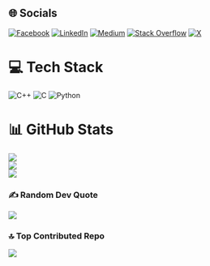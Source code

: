 
## 🌐 Socials
[![Facebook](https://img.shields.io/badge/Facebook-%231877F2.svg?logo=Facebook&logoColor=white)](https://facebook.com/tfarshbaf) [![LinkedIn](https://img.shields.io/badge/LinkedIn-%230077B5.svg?logo=linkedin&logoColor=white)](https://linkedin.com/in/tahafarshbaf) [![Medium](https://img.shields.io/badge/Medium-12100E?logo=medium&logoColor=white)](https://medium.com/@https://medium.com/@tahafarshbaf) [![Stack Overflow](https://img.shields.io/badge/-Stackoverflow-FE7A16?logo=stack-overflow&logoColor=white)](https://stackoverflow.com/users/https://stackoverflow.com/users/16619503/taha-farshbaf) [![X](https://img.shields.io/badge/X-black.svg?logo=X&logoColor=white)](https://x.com/Tfarshbaf) 

# 💻 Tech Stack
![C++](https://img.shields.io/badge/c++-%2300599C.svg?style=for-the-badge&logo=c%2B%2B&logoColor=white) ![C](https://img.shields.io/badge/c-%2300599C.svg?style=for-the-badge&logo=c&logoColor=white) ![Python](https://img.shields.io/badge/python-3670A0?style=for-the-badge&logo=python&logoColor=ffdd54)
# 📊 GitHub Stats
![](https://github-readme-stats.vercel.app/api?username=tfrbf&theme=dark&hide_border=false&include_all_commits=false&count_private=false)<br/>
![](https://github-readme-streak-stats.herokuapp.com/?user=tfrbf&theme=dark&hide_border=false)<br/>
![](https://github-readme-stats.vercel.app/api/top-langs/?username=tfrbf&theme=dark&hide_border=false&include_all_commits=false&count_private=false&layout=compact)

### ✍️ Random Dev Quote
![](https://quotes-github-readme.vercel.app/api?type=horizontal&theme=dark)

### 🔝 Top Contributed Repo
![](https://github-contributor-stats.vercel.app/api?username=tfrbf&limit=5&theme=dark&combine_all_yearly_contributions=true)

<!-- Proudly created with GPRM ( https://gprm.itsvg.in ) -->
